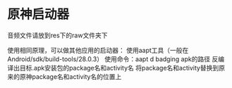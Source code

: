 # 原神启动器

音频文件请放到res下的raw文件夹下

使用相同原理，可以做其他应用的启动器：
使用aapt工具（一般在Android/sdk/build-tools/28.0.3）
使用命令：aapt d badging apk的路径
反编译出目标.apk安装包的package名和activity名
将package名和activity替换到原来的原神package名和activity名的位置上
